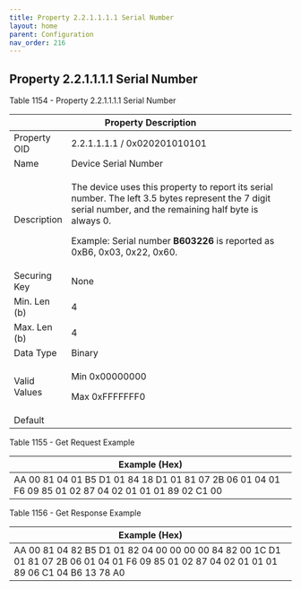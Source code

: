 ```yaml
---
title: Property 2.2.1.1.1.1 Serial Number
layout: home
parent: Configuration
nav_order: 216
---
```


## Property 2.2.1.1.1.1 Serial Number

Table 1154 - Property 2.2.1.1.1.1 Serial Number

<table>
<colgroup>
<col style="width: 14%" />
<col style="width: 85%" />
</colgroup>
<thead>
<tr>
<th colspan="2">Property Description</th>
</tr>
</thead>
<tbody>
<tr>
<td>Property OID</td>
<td>2.2.1.1.1.1 / 0x020201010101</td>
</tr>
<tr>
<td>Name</td>
<td>Device Serial Number</td>
</tr>
<tr>
<td>Description</td>
<td><p>The device uses this property to report its serial number. The
left 3.5 bytes represent the 7 digit serial number, and the remaining
half byte is always 0.</p>
<p>Example: Serial number <strong>B603226</strong> is reported as 0xB6,
0x03, 0x22, 0x60.</p></td>
</tr>
<tr>
<td>Securing Key</td>
<td>None</td>
</tr>
<tr>
<td>Min. Len (b)</td>
<td>4</td>
</tr>
<tr>
<td>Max. Len (b)</td>
<td>4</td>
</tr>
<tr>
<td>Data Type</td>
<td>Binary</td>
</tr>
<tr>
<td>Valid Values</td>
<td><p>Min 0x00000000</p>
<p>Max 0xFFFFFFF0</p></td>
</tr>
<tr>
<td>Default</td>
<td></td>
</tr>
</tbody>
</table>

Table 1155 - Get Request Example

| Example (Hex) |
|----|
| AA 00 81 04 01 B5 D1 01 84 18 D1 01 81 07 2B 06 01 04 01 F6 09 85 01 02 87 04 02 01 01 01 89 02 C1 00 |

Table 1156 - Get Response Example

| Example (Hex) |
|----|
| AA 00 81 04 82 B5 D1 01 82 04 00 00 00 00 84 82 00 1C D1 01 81 07 2B 06 01 04 01 F6 09 85 01 02 87 04 02 01 01 01 89 06 C1 04 B6 13 78 A0 |

##